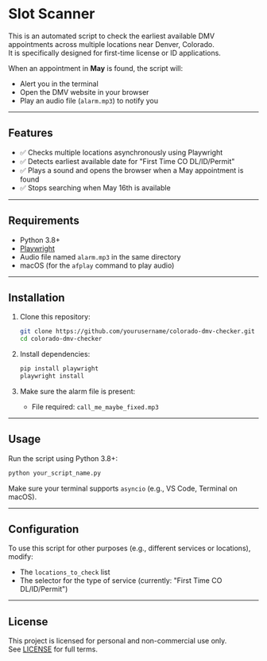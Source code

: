 # Slot Scanner

This is an automated script to check the earliest available DMV appointments across multiple locations near Denver, Colorado.  
It is specifically designed for first-time license or ID applications.

When an appointment in **May** is found, the script will:
- Alert you in the terminal
- Open the DMV website in your browser
- Play an audio file (`alarm.mp3`) to notify you

---

## Features

- ✅ Checks multiple locations asynchronously using Playwright
- ✅ Detects earliest available date for "First Time CO DL/ID/Permit"
- ✅ Plays a sound and opens the browser when a May appointment is found
- ✅ Stops searching when May 16th is available

---

## Requirements

- Python 3.8+
- [Playwright](https://playwright.dev/python/)
- Audio file named `alarm.mp3` in the same directory
- macOS (for the `afplay` command to play audio)

---

## Installation

1. Clone this repository:
   ```bash
   git clone https://github.com/yourusername/colorado-dmv-checker.git
   cd colorado-dmv-checker
   ```

2. Install dependencies:
   ```bash
   pip install playwright
   playwright install
   ```

3. Make sure the alarm file is present:
   - File required: `call_me_maybe_fixed.mp3`

---

## Usage

Run the script using Python 3.8+:

```bash
python your_script_name.py
```

Make sure your terminal supports `asyncio` (e.g., VS Code, Terminal on macOS).

---

## Configuration

To use this script for other purposes (e.g., different services or locations), modify:
- The `locations_to_check` list
- The selector for the type of service (currently: "First Time CO DL/ID/Permit")

---

## License

This project is licensed for personal and non-commercial use only.  
See [LICENSE](./LICENSE) for full terms.
